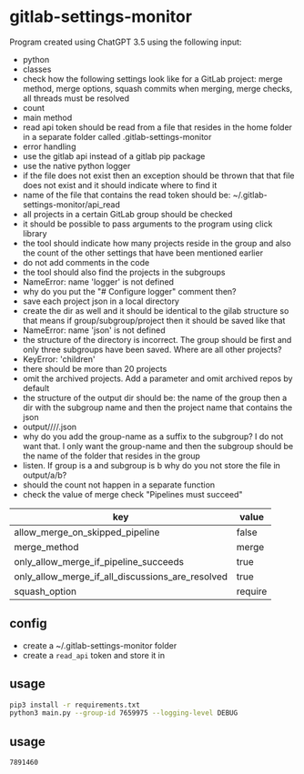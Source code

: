 # gitlab-settings-monitor

Program created using ChatGPT 3.5 using the following input:

- python
- classes
- check how the following settings look like for a GitLab project: merge
  method, merge options, squash commits when merging, merge checks, all threads
  must be resolved
- count
- main method
- read api token should be read from a file that resides in the home folder in
  a separate folder called .gitlab-settings-monitor
- error handling
- use the gitlab api instead of a gitlab pip package
- use the native python logger
- if the file does not exist then an exception should be thrown that that file
  does not exist and it should indicate where to find it
- name of the file that contains the read token should be:
  ~/.gitlab-settings-monitor/api_read
- all projects in a certain GitLab group should be checked
- it should be possible to pass arguments to the program using click library
- the tool should indicate how many projects reside in the group and also the
  count of the other settings that have been mentioned earlier
- do not add comments in the code
- the tool should also find the projects in the subgroups
- NameError: name 'logger' is not defined
- why do you put the "# Configure logger" comment then?
- save each project json in a local directory
- create the dir as well and it should be identical to the gilab structure so
  that means if group/subgroup/project then it should be saved like that
- NameError: name 'json' is not defined
- the structure of the directory is incorrect. The group should be first and
  only three subgroups have been saved. Where are all other projects?
- KeyError: 'children'
- there should be more than 20 projects
- omit the archived projects. Add a parameter and omit archived repos by default
- the structure of the output dir should be: the name of the group then a dir with the subgroup name and then the project name that contains the json
- output/<group-name>/<subgroup-name>/<project-name>/<id>.json
- why do you add the group-name as a suffix to the subgroup? I do not want that. I only want the group-name and then the subgroup should be the name of the folder that resides in the group
- listen. If group is a and subgroup is b why do you not store the file in output/a/b?
- should the count not happen in a separate function
- check the value of merge check "Pipelines must succeed"

| key                                              | value   |
| ------------------------------------------------ | ------- |
| allow_merge_on_skipped_pipeline                  | false   |
| merge_method                                     | merge   |
| only_allow_merge_if_pipeline_succeeds            | true    |
| only_allow_merge_if_all_discussions_are_resolved | true    |
| squash_option                                    | require |

## config

- create a ~/.gitlab-settings-monitor folder
- create a `read_api` token and store it in

## usage

```bash
pip3 install -r requirements.txt
python3 main.py --group-id 7659975 --logging-level DEBUG
```

## usage

```bash
7891460
```
